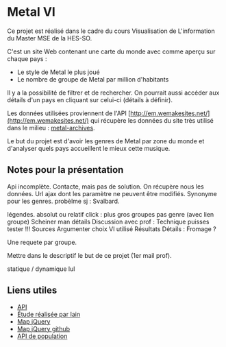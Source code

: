 # Metal VI

Ce projet est réalisé dans le cadre du cours Visualisation de L'information du Master MSE de la HES-SO.

C'est un site Web contenant une carte du monde avec comme aperçu sur chaque pays :

*   Le style de Metal le plus joué
*   Le nombre de groupe de Metal par million d'habitants

Il y a la possibilité de filtrer et de rechercher. On pourrait aussi accéder aux détails d'un pays en cliquant sur celui-ci (détails à définir).

Les données utilisées proviennent de l'API [http://em.wemakesites.net/](http://em.wemakesites.net/) qui récupère les données du site très utilisé dans le milieu :  [metal-archives](http://metal-archives.com/).

Le but du projet est d'avoir les genres de Metal par zone du monde et d'analyser quels pays accueillent le mieux cette musique.

## Notes pour la présentation

Api incomplète. Contacte, mais pas de solution.
On récupère nous les données. Url ajax dont les paramètre ne peuvent être modifiés.
Synonyme pour les genres.
probèlme sj : Svalbard.


légendes. 
absolut ou relatif
click : 
plus gros groupes pas genre (avec lien groupe)
Scheiner man détails
Discussion avec prof : Technique puisses tester !!!
Sources
Argumenter choix VI utilisé
Résultats
Détails : Fromage ?

Une requete par groupe.

Mettre dans le descriptif le but de ce projet (1er mail prof).

statique / dynamique lul

## Liens utiles

*   [API](http://em.wemakesites.net/)
*   [Étude réalisée par Iain](http://www.degeneratestate.org/posts/2016/Apr/20/heavy-metal-and-natural-language-processing-part-1/)
*   [Map jQuery](https://jqvmap.com/)
*   [Map jQuery github](https://github.com/manifestinteractive/jqvmap)
*   [API de population](https://restcountries.eu/)

